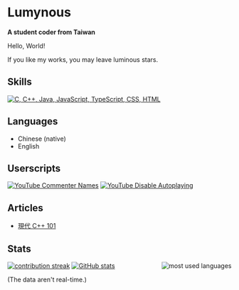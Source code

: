 # Lumynous
**A student coder from Taiwan**

Hello, World!

If you like my works, you may leave luminous stars.

## Skills
[![C, C++, Java, JavaScript, TypeScript, CSS, HTML](https://skillicons.dev/icons?i=c,cpp,java,js,ts,css,html)](https://github.com/tandpfun/skill-icons)

## Languages
- Chinese (native)
- English

## Userscripts
[![YouTube Commenter Names](https://github-readme-stats.vercel.app/api/gist?id=74bcbab54cd9d8fcd3c873fffbac5d3d&theme=tokyonight&hide_border=true)](https://gist.github.com/lumynou5/74bcbab54cd9d8fcd3c873fffbac5d3d)
[![YouTube Disable Autoplaying](https://github-readme-stats.vercel.app/api/gist?id=b036f405a0888bf9c3b9a3f560e36f3d&theme=tokyonight&hide_border=true)](https://gist.github.com/lumynou5/b036f405a0888bf9c3b9a3f560e36f3d)

## Articles
- [現代 C++ 101](https://hackmd.io/@lumynou5/CppTutorial-zh-tw)

## Stats
<a href="https://github.com/anuraghazra/github-readme-stats"><img alt="most used languages" src="https://github-readme-stats.vercel.app/api/top-langs/?username=lumynou5&langs_count=8&hide=CMake&exclude_repo=dotfiles&theme=tokyonight&hide_border=true" align="right" /></a>
<a href="https://github.com/DenverCoder1/github-readme-streak-stats"><img alt="contribution streak" src="https://streak-stats.demolab.com/?user=lumynou5&date_format=Y-m-d&theme=tokyonight&hide_border=true&card_width=500" /></a>
<a href="https://github.com/anuraghazra/github-readme-stats"><img alt="GitHub stats" src="https://github-readme-stats.vercel.app/api?username=lumynou5&number_format=long&show_icons=true&theme=tokyonight&hide_border=true&card_width=500" /></a>

(The data aren't real-time.)
